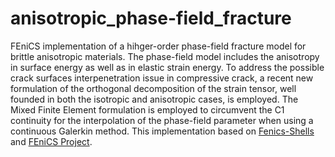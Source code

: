 # anisotropic_phase-field_fracture
FEniCS implementation of a hihger-order phase-field fracture model for brittle anisotropic materials. 
The phase-field model includes the anisotropy in surface energy as well as in elastic strain energy.
To address the possible crack surfaces interpenetration issue in compressive crack,
a recent new formulation of the orthogonal decomposition of the strain tensor, well founded 
in both the isotropic and anisotropic cases, is employed. 
The Mixed Finite Element formulation is employed to circumvent the C1 continuity for the interpolation of the phase-field parameter when using a continuous Galerkin method. This implementation based on [Fenics-Shells](https://bitbucket.org/unilucompmech/fenics-shells/src/master/) and [FEniCS Project](http://fenicsproject.org).
